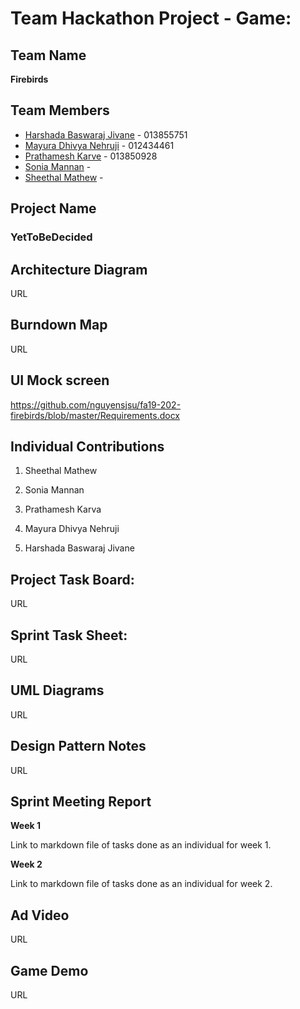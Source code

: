 # Team Hackathon Project - Game:

## Team Name

**Firebirds**

## Team Members

* [Harshada Baswaraj Jivane](https://github.com/harshadajiv) - 013855751
* [Mayura Dhivya Nehruji](https://github.com/MayuraDhivyaNehruji) - 012434461
* [Prathamesh Karve](https://github.com/prathamr) - 013850928
* [Sonia Mannan](https://github.com/) - 
* [Sheethal Mathew](https://github.com/) - 


## Project Name
### YetToBeDecided

## Architecture Diagram
URL

## Burndown Map
URL

## UI Mock screen
https://github.com/nguyensjsu/fa19-202-firebirds/blob/master/Requirements.docx

## Individual Contributions
1. Sheethal Mathew


2. Sonia Mannan


3. Prathamesh Karva


4. Mayura Dhivya Nehruji


5. Harshada Baswaraj Jivane

## Project Task Board:
URL

## Sprint Task Sheet:
URL

## UML Diagrams
URL

## Design Pattern Notes
URL


## Sprint Meeting Report

**Week 1**

Link to markdown file of tasks done as an individual for week 1.

**Week 2**

Link to markdown file of tasks done as an individual for week 2.

## Ad Video
URL

## Game Demo
URL

